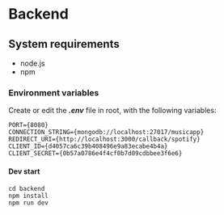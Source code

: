 # Backend

## System requirements

- node.js
- npm

### Environment variables

Create or edit the ***.env*** file in root, with the following variables:

    PORT={8080}
    CONNECTION_STRING={mongodb://localhost:27017/musicapp}
    REDIRECT_URI={http://localhost:3000/callback/spotify}
    CLIENT_ID={d4057ca6c39b408496e9a83ecabe4b4a}
    CLIENT_SECRET={0b57a0786e4f4cf0b7d09cdbbee3f6e6}

#### Dev start
    cd backend
    npm install
    npm run dev